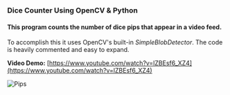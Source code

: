 ### Dice Counter Using OpenCV & Python


#### This program counts the number of dice pips that appear in a video feed.

To accomplish this it uses OpenCV's built-in *SimpleBlobDetector*. The code is heavily commented and easy to expand.

**Video Demo:** [https://www.youtube.com/watch?v=lZBEsf6_XZ4](https://www.youtube.com/watch?v=lZBEsf6_XZ4)

![Pips](images/video_clip.gif)
